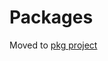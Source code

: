 # Packages

Moved to [pkg project](http://github.com/requirejs/pkg/blob/master/docs/design/packages.md)
